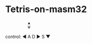 # Tetris-on-masm32

              ▲
              W
control: ◄  A   D  ►
              S
              ▼
